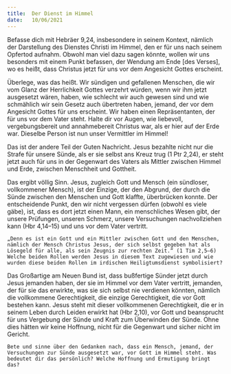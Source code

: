 ```yaml
---
title:  Der Dienst im Himmel
date:   10/06/2021
---
```


Befasse dich mit Hebräer 9,24, insbesondere in seinem Kontext, nämlich der Darstellung des Dienstes Christi im Himmel, den er für uns nach seinem Opfertod aufnahm. Obwohl man viel dazu sagen könnte, wollen wir uns besonders mit einem Punkt befassen, der Wendung am Ende [des Verses], wo es heißt, dass Christus jetzt für uns vor dem Angesicht Gottes erscheint.

Überlege, was das heißt. Wir sündigen und gefallenen Menschen, die wir vom Glanz der Herrlichkeit Gottes verzehrt würden, wenn wir ihm jetzt ausgesetzt wären, haben, wie schlecht wir auch gewesen sind und wie schmählich wir sein Gesetz auch übertreten haben, jemand, der vor dem Angesicht Gottes für uns erscheint. Wir haben einen Repräsentanten, der für uns vor dem Vater steht. Halte dir vor Augen, wie liebevoll, vergebungsbereit und annahmebereit Christus war, als er hier auf der Erde war. Dieselbe Person ist nun unser Vermittler im Himmel!

Das ist der andere Teil der Guten Nachricht. Jesus bezahlte nicht nur die Strafe für unsere Sünde, als er sie selbst ans Kreuz trug (1 Ptr 2,24), er steht jetzt auch für uns in der Gegenwart des Vaters als Mittler zwischen Himmel und Erde, zwischen Menschheit und Gottheit.

Das ergibt völlig Sinn. Jesus, zugleich Gott und Mensch (ein sündloser, vollkommener Mensch), ist der Einzige, der den Abgrund, der durch die Sünde zwischen den Menschen und Gott klaffte, überbrücken konnte. Der entscheidende Punkt, den wir nicht vergessen dürfen (obwohl es viele gäbe), ist, dass es dort jetzt einen Mann, ein menschliches Wesen gibt, der unsere Prüfungen, unseren Schmerz, unsere Versuchungen nachvollziehen kann
(Hbr 4,14–15) und uns vor dem Vater vertritt.

`„Denn es ist ein Gott und ein Mittler zwischen Gott und den Menschen, nämlich der Mensch Christus Jesus, der sich selbst gegeben hat als Lösegeld für alle, als sein Zeugnis zur rechten Zeit.“ (1 Tim 2,5–6) Welche beiden Rollen werden Jesus in diesem Text zugewiesen und wie wurden diese beiden Rollen im irdischen Heiligtumsdienst symbolisiert?`

Das Großartige am Neuen Bund ist, dass bußfertige Sünder jetzt durch Jesus jemanden haben, der sie im Himmel vor dem Vater vertritt, jemanden, der für sie das erwirkte, was sie sich selbst nie verdienen könnten, nämlich die vollkommene Gerechtigkeit, die einzige Gerechtigkeit, die vor Gott bestehen kann. Jesus steht mit dieser vollkommenen Gerechtigkeit, die er in seinem Leben durch Leiden erwirkt hat (Hbr 2,10), vor Gott und beansprucht für uns Vergebung der Sünde und Kraft zum Überwinden der Sünde. Ohne dies hätten wir keine Hoffnung, nicht für die Gegenwart und sicher nicht im Gericht.

`Bete und sinne über den Gedanken nach, dass ein Mensch, jemand, der Versuchungen zur Sünde ausgesetzt war, vor Gott im Himmel steht. Was bedeutet dir das persönlich? Welche Hoffnung und Ermutigung bringt das?`